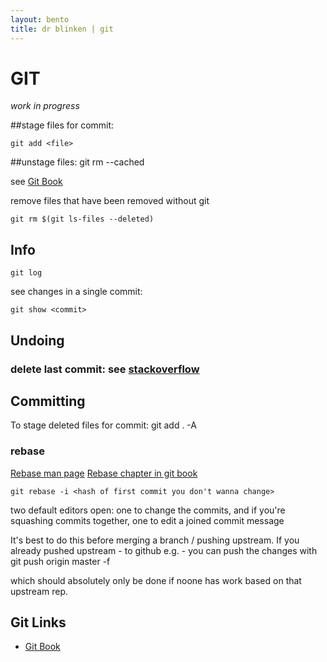 ```yaml
---
layout: bento
title: dr blinken | git
---
```



GIT
===


_work in progress_

##stage files for commit: 

    git add <file>
##unstage files:
    git rm --cached <file> 

see [Git Book](http://git-scm.com/book/en/Git-Basics-Recording-Changes-to-the-Repository)


remove files that have been removed without git

    git rm $(git ls-files --deleted)


Info
-----

    git log

see changes in a single commit:

    git show <commit>

Undoing
-------
### delete last commit: see [stackoverflow](http://stackoverflow.com/questions/927358/undo-last-git-commit)

Committing 
----------

To stage deleted files for commit: 
    git add . -A 

### rebase

[Rebase man page](http://git-scm.com/docs/git-rebase)
[Rebase chapter in git book](http://git-scm.com/book/de/Git-Branching-Rebasing)


    git rebase -i <hash of first commit you don't wanna change>

two default editors open: one to change the commits, and if you're squashing
commits together, one to edit a joined commit message

It's best to do this before merging a branch / pushing upstream.
If you already pushed upstream - to github e.g. - you can push the changes with
     git push origin master -f

which should absolutely only be done if noone has work based on that upstream rep.

Git Links
---------

* [Git Book](http://git-scm.com/book/)